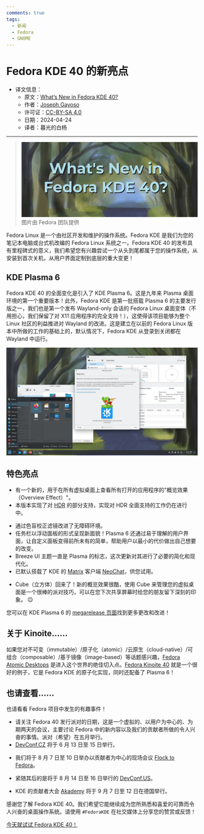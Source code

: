 ```yaml
---
comments: true
tags:
  - 新闻
  - Fedora
  - GNOME
---
```


# Fedora KDE 40 的新亮点

- 译文信息：
    - 原文：[What’s New in Fedora KDE 40?](https://fedoramagazine.org/whats-new-in-fedora-kde-40/)
    - 作者：[Joseph Gayoso](https://fedoramagazine.org/author/joseph/)
    - 许可证：[CC-BY-SA 4.0](http://creativecommons.org/licenses/by-sa/4.0/)
    - 日期：2024-04-24
    - 译者：暮光的白杨

----

> ![](./images/2024-04/fedora/whats_new_KDE_F40.jpg)
> 图片由 Fedora 团队提供

Fedora Linux 是一个由社区开发和维护的操作系统。Fedora KDE 是我们为您的笔记本电脑或台式机改编的 Fedora Linux 系统之一。Fedora KDE 40 的发布具有里程碑式的意义，我们希望您有兴趣尝试一个从头到尾都属于您的操作系统，从安装到首次关机，从用户界面定制到底层的重大变更！

## KDE Plasma 6

Fedora KDE 40 的全面变化是引入了 KDE Plasma 6。这是九年来 Plasma 桌面环境的第一个重要版本！此外，Fedora KDE 是第一批搭载 Plasma 6 的主要发行版之一，我们也是第一个发布 Wayland-only 会话的 Fedora Linux 桌面变体（不用担心，我们保留了对 X11 应用程序的完全支持！），这使得该项目能够为整个 Linux 社区的利益推进对 Wayland 的改进。这是建立在以前的 Fedora Linux 版本中所做的工作的基础上的，默认情况下，Fedora KDE 从登录到关闭都在 Wayland 中运行。

![](./images/2024-04/fedora/Screenshot-from-2024-04-21-16-42-00.png)

## 特色亮点

- 有一个新的，用于在所有虚拟桌面上查看所有打开的应用程序的"概览效果（Overview Effect）"。
- 本版本实现了对 [HDR] 的部分支持，实现对 HDR 全面支持的工作仍在进行中。

[HDR]: https://en.wikipedia.org/wiki/High_dynamic_range

- 通过色盲校正滤镜改进了无障碍环境。
- 任务栏以浮动面板的形式呈现新面貌！Plasma 6 还通过易于理解的用户界面，让自定义面板变得前所未有的简单，帮助用户以最小的代价做出自己想要的改变。
- Breeze UI 主题一直是 Plasma 的标志，这次更新对其进行了必要的简化和现代化。
- 已默认搭载了 KDE 的 [Matrix] 客户端 [NeoChat]，供您试用。

[Matrix]: https://matrix.org/
[NeoChat]: https://apps.kde.org/neochat/

- Cube（立方体）回来了！新的概览效果很酷，使用 Cube 来管理您的虚拟桌面是一个很棒的派对技巧，可以在您下次共享屏幕时给您的朋友留下深刻的印象。 😉

您可以在 KDE Plasma 6 的 [megarelease 页面]找到更多更改和改进！

[megarelease 页面]: https://kde.org/announcements/megarelease/6/

## 关于 Kinoite……

如果您对不可变（immutable）/原子化（atomic）/云原生（cloud-native）/可组合（composable）/基于镜像（image-based）等话题感兴趣，[Fedora Atomic Desktops] 是进入这个世界的绝佳切入点。[Fedora Kinoite 40] 就是一个很好的例子，它是 Fedora KDE 的原子化实现，同时还配备了 Plasma 6！

[Fedora Atomic Desktops]: ./fedora-atomic-de-intro.md
[Fedora Kinoite 40]: https://fedoraproject.org/atomic-desktops/kinoite/

## 也请查看……

也请看看 Fedora 项目中发生的有趣事件！

- 请关注 Fedora 40 发行派对的日期，这是一个虚拟的、以用户为中心的、为期两天的会议，主要讨论 Fedora 中的新内容以及我们的贡献者所做的令人兴奋的事情。派对（希望）在五月举行。
- [DevConf.CZ] 将于 6 月 13 日至 15 日举行。

[DevConf.CZ]: http://devconf.cz/

- 我们将于 8 月 7 日至 10 日举办以贡献者为中心的现场会议 [Flock to Fedora]。

[Flock to Fedora]: https://flocktofedora.org/

- 紧随其后的是将于 8 月 14 日至 16 日举行的 [DevConf.US]。

[DevConf.US]: http://devconf.us/

- KDE 的贡献者大会 [Akademy] 将于 9 月 7 日至 12 日在德国举行。

[Akademy]: https://akademy.kde.org/2024/

感谢您了解 Fedora KDE 40。我们希望它能继续成为您所熟悉和喜爱的可靠而令人兴奋的桌面操作系统。请使用 `#FedoraKDE` 在社交媒体上分享您的赞赏或反馈！

[今天就试试 Fedora KDE 40！](https://fedoraproject.org/spins/kde/)
